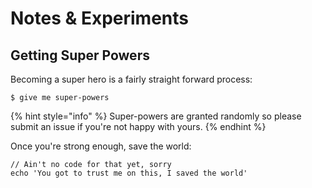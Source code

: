# Notes & Experiments

## Getting Super Powers

Becoming a super hero is a fairly straight forward process:

```
$ give me super-powers
```

{% hint style="info" %}
 Super-powers are granted randomly so please submit an issue if you're not happy with yours.
{% endhint %}

Once you're strong enough, save the world:

```
// Ain't no code for that yet, sorry
echo 'You got to trust me on this, I saved the world'
```



